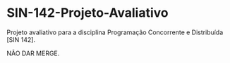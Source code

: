 # SIN-142-Projeto-Avaliativo
Projeto avaliativo para a disciplina Programação Concorrente e Distribuída [SIN 142].

NÃO DAR MERGE.

